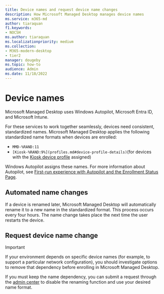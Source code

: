 ```yaml
---
title: Device names and request device name changes
description: How Microsoft Managed Desktop manages device names
ms.service: m365-md
author: tiaraquan
f1.keywords:
- NOCSH
ms.author: tiaraquan
ms.localizationpriority: medium
ms.collection: 
- M365-modern-desktop
- tier2
manager: dougeby
ms.topic: how-to
audience: Admin
ms.date: 11/18/2022
---
```


# Device names

Microsoft Managed Desktop uses Windows Autopilot, Microsoft Entra ID, and Microsoft Intune.

For these services to work together seamlessly, devices need consistent, standardized names. Microsoft Managed Desktop applies the following standardized name formats when devices are enrolled:

- `MMD-%RAND:11`
- `[Kiosk-%RAND:9%](profiles.md#device-profile-details)`(for devices with the [Kiosk device profile](../operate/kiosk-device-profile.md) assigned)

Windows Autopilot assigns these names. For more information about Autopilot, see [First-run experience with Autopilot and the Enrollment Status Page](../deploy/esp-first-run.md).

## Automated name changes

If a device is renamed later, Microsoft Managed Desktop will automatically rename it to a new name in the standardized format. This process occurs every four hours. The name change takes place the next time the user restarts the device.

## Request device name change

> [!IMPORTANT]
> If your environment depends on specific device names (for example, to support a particular network configuration), you should investigate options to remove that dependency before enrolling in Microsoft Managed Desktop.

If you must keep the name dependency, you can submit a request through the [admin center](../operate/support-request.md) to disable the renaming function and use your desired name format.

